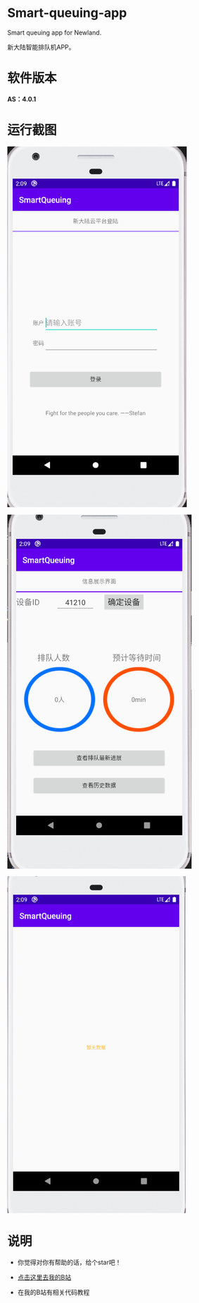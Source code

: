 # Smart-queuing-app
Smart queuing app for Newland.

新大陆智能排队机APP。

# 软件版本

**AS：4.0.1**

# 运行截图

![login](./screenshot/11.png)

![control](./screenshot/22.png)

![history](./screenshot/33.png)

# 说明

* 你觉得对你有帮助的话，给个star吧！

* [点击这里去我的B站](https://space.bilibili.com/369436058)
* 在我的B站有相关代码教程